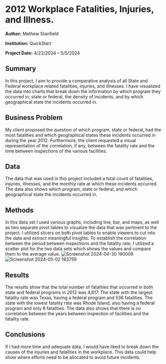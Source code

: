 # 2012 Workplace Fatalities, Injuries, and Illness.

**Author:** Mathew Stanfield

**Institution:** QuickStart

**Project Date:** 4/22/2024 – 5/5/2024


## Summary

In this project, I aim to provide a comparative analysis of all State and Federal workplace related fatalities, injuries, and illnesses. I have visualized the data into charts that break down the information by which program they occurred in, state or federal, the density of incidents, and by which geographical state the incidents occurred in.

## Business Problem

My client proposed the question of which program, state or federal, had the most fatalities and which geographical states these incidents occurred in during the year 2012. Furthermore, the client requested a visual representation of the correlation, if any, between the fatality rate and the time between inspections of the various facilities.


## Data

The data that was used in this project included a total count of fatalities, injuries, illnesses, and the monthly rate at which these incidents occurred. The data also shows which program, state or federal, and which geographical state the incidents occurred in. 

## Methods

In this data set I used various graphs, including line, bar, and maps, as well as two separate pivot tables to visualize the data that was pertinent to the project. I utilized slicers on both pivot tables to enable viewers to cut into the data and extract meaningful insights. To establish the correlation between the period between inspections and the fatality rate, I utilized a scatter plot for the two data sets which shows the values and compare them to the average value.
![Screenshot 2024-04-30 190008](https://github.com/MStanfield1/State-and-Federal-Workplace-Incidents/assets/164048485/f43cad46-d526-48f4-8e07-3f80abdfe36f)
![Screenshot 2024-05-02 183759](https://github.com/MStanfield1/State-and-Federal-Workplace-Incidents/assets/164048485/bb3f6903-a82e-4139-8f80-45dd0a43f7bd)



## Results

The results show that the total number of fatalities that occurred in both state and federal programs in 2012 was 4,617. The state with the largest fatality rate was Texas, having a federal program and 536 fatalities. The state with the lowest fatality rate was Rhode Island, also having a federal program and only 8 fatalities. The data also shows that there is no correlation between the years between inspection of facilities and the fatality rate.

## Conclusions

If I had more time and adequate data, I would have liked to break down the causes of the injuries and fatalities in the workplace. This data could help show where efforts need to be allocated to avoid future incidents. 


